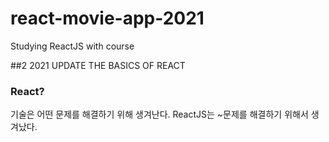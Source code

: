 # react-movie-app-2021
Studying ReactJS with course

##2 2021 UPDATE THE BASICS OF REACT
### React?
기술은 어떤 문제를 해결하기 위해 생겨난다. ReactJS는 ~문제를 해결하기 위해서 생겨났다.
